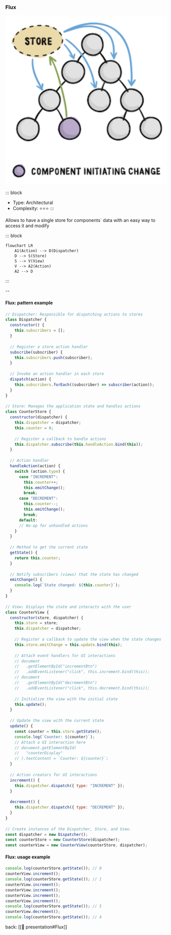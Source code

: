 ### Flux <!-- element style="display:none" -->

<split left="1" right="1">

![[flux.png | 500]](./imgs/flux.png)

::: block <!-- element style="display: flex; font-size: 2rem" align="center"  -->

- Type: Architectural
- Complexity: ⭐⭐⭐
  :::

</split>

Allows to have a single store for components` data with an easy way to access it and modify

::: block <!-- element style="display: none;" -->

```mermaid
flowchart LR
    A1(Action) --> D(Dispatcher)
    D --> S(Store)
    S --> V(View)
    V --> A2(Action)
    A2 --> D
```

:::

--

#### Flux: pattern example

```js
// Dispatcher: Responsible for dispatching actions to stores
class Dispatcher {
  constructor() {
    this.subscribers = [];
  }

  // Register a store action handler
  subscribe(subscriber) {
    this.subscribers.push(subscriber);
  }

  // Invoke an action handler in each store
  dispatch(action) {
    this.subscribers.forEach((subscriber) => subscriber(action));
  }
}

// Store: Manages the application state and handles actions
class CounterStore {
  constructor(dispatcher) {
    this.dispatcher = dispatcher;
    this.counter = 0;

    // Register a callback to handle actions
    this.dispatcher.subscribe(this.handleAction.bind(this));
  }

  // Action handler
  handleAction(action) {
    switch (action.type) {
      case "INCREMENT":
        this.counter++;
        this.emitChange();
        break;
      case "DECREMENT":
        this.counter--;
        this.emitChange();
        break;
      default:
      // No-op for unhandled actions
    }
  }

  // Method to get the current state
  getState() {
    return this.counter;
  }

  // Notify subscribers (views) that the state has changed
  emitChange() {
    console.log(`State changed: ${this.counter}`);
  }
}

// View: Displays the state and interacts with the user
class CounterView {
  constructor(store, dispatcher) {
    this.store = store;
    this.dispatcher = dispatcher;

    // Register a callback to update the view when the state changes
    this.store.emitChange = this.update.bind(this);

    // Attach event handlers for UI interactions
    // document
    //   .getElementById("incrementBtn")
    //   .addEventListener("click", this.increment.bind(this));
    // document
    //   .getElementById("decrementBtn")
    //   .addEventListener("click", this.decrement.bind(this));

    // Initialize the view with the initial state
    this.update();
  }

  // Update the view with the current state
  update() {
    const counter = this.store.getState();
    console.log(`Counter: ${counter}`);
    // Attach a UI interaction here
    // document.getElementById(
    //   "counterDisplay"
    // ).textContent = `Counter: ${counter}`;
  }

  // Action creators for UI interactions
  increment() {
    this.dispatcher.dispatch({ type: "INCREMENT" });
  }

  decrement() {
    this.dispatcher.dispatch({ type: "DECREMENT" });
  }
}

// Create instances of the Dispatcher, Store, and View.
const dispatcher = new Dispatcher();
const counterStore = new CounterStore(dispatcher);
const counterView = new CounterView(counterStore, dispatcher);
```

#### Flux: usage example

```js
console.log(counterStore.getState()); // 0
counterView.increment();
console.log(counterStore.getState()); // 1
counterView.increment();
counterView.increment();
counterView.increment();
counterView.increment();
console.log(counterStore.getState()); // 5
counterView.decrement();
console.log(counterStore.getState()); // 4
```

back: [[📖 presentation#Flux]] <!-- element style="display:none" -->
